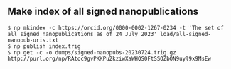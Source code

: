 ## Make index of all signed nanopublications

    $ np mkindex -c https://orcid.org/0000-0002-1267-0234 -t 'The set of all signed nanopublications as of 24 July 2023' load/all-signed-nanopub-uris.txt
    $ np publish index.trig
    $ np get -c -o dumps/signed-nanopubs-20230724.trig.gz http://purl.org/np/RAtoc9gvPKKPu2kziwXaWHQS0FtSSOZbON9uyl9x9MsEw
